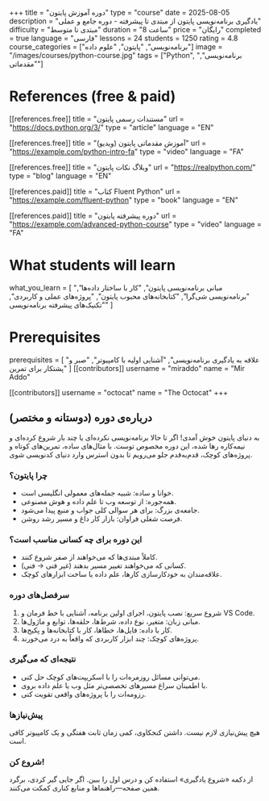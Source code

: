 +++
title = "دوره آموزش پایتون"
type = "course"
date = 2025-08-05
description = "یادگیری برنامه‌نویسی پایتون از مبتدی تا پیشرفته - دوره جامع و عملی"
difficulty = "مبتدی تا متوسط"
duration = "8 ساعت"
price = "رایگان"
completed = true
language = "فارسی"
lessons = 24
students = 1250
rating = 4.8
course_categories = ["برنامه‌نویسی", "پایتون", "علوم داده"]
image = "/images/courses/python-course.jpg"
tags = ["Python", "برنامه‌نویسی", "مقدماتی"]

# References (free & paid)
[[references.free]]
title = "مستندات رسمی پایتون"
url = "https://docs.python.org/3/"
type = "article"
language = "EN"

[[references.free]]
title = "آموزش مقدماتی پایتون (ویدیو)"
url = "https://example.com/python-intro-fa"
type = "video"
language = "FA"

[[references.free]]
title = "وبلاگ نکات پایتون"
url = "https://realpython.com/"
type = "blog"
language = "EN"

[[references.paid]]
title = "کتاب Fluent Python"
url = "https://example.com/fluent-python"
type = "book"
language = "EN"

[[references.paid]]
title = "دوره پیشرفته پایتون"
url = "https://example.com/advanced-python-course"
type = "video"
language = "FA"

# What students will learn
what_you_learn = [
	"مبانی برنامه‌نویسی پایتون",
	"کار با ساختار داده‌ها",
	"برنامه‌نویسی شی‌گرا",
	"کتابخانه‌های محبوب پایتون",
	"پروژه‌های عملی و کاربردی",
	"تکنیک‌های پیشرفته برنامه‌نویسی"
]

# Prerequisites
prerequisites = [
	"علاقه به یادگیری برنامه‌نویسی",
	"آشنایی اولیه با کامپیوتر",
	"صبر و پشتکار برای تمرین"
]
[[contributors]]
username = "miraddo"
name = "Mir Addo"

[[contributors]]
username = "octocat"
name = "The Octocat"
+++

## درباره‌ی دوره (دوستانه و مختصر)

به دنیای پایتون خوش آمدی! اگر تا حالا برنامه‌نویسی نکرده‌ای یا چند بار شروع کرده‌ای و نیمه‌کاره رها شده، این دوره مخصوص توست. با مثال‌های ساده، تمرین‌های کوتاه و پروژه‌های کوچک، قدم‌به‌قدم جلو می‌رویم تا بدون استرس وارد دنیای کدنویسی شوی.

### چرا پایتون؟

- خوانا و ساده: شبیه جمله‌های معمولی انگلیسی است.
- همه‌جوره: از توسعه وب تا علم داده و هوش مصنوعی.
- جامعه‌ی بزرگ: برای هر سوالی کلی جواب و منبع پیدا می‌شود.
- فرصت شغلی فراوان: بازار کار داغ و مسیر رشد روشن.

### این دوره برای چه کسانی مناسب است؟

- کاملاً مبتدی‌ها که می‌خواهند از صفر شروع کنند.
- کسانی که می‌خواهند تغییر مسیر بدهند (غیر فنی → فنی).
- علاقه‌مندان به خودکارسازی کارها، علم داده یا ساخت ابزارهای کوچک.

### سرفصل‌های دوره

1) شروع سریع: نصب پایتون، اجرای اولین برنامه، آشنایی با خط فرمان و VS Code.
2) مبانی زبان: متغیر، نوع داده، شرط‌ها، حلقه‌ها، توابع و ماژول‌ها.
3) کار با داده: فایل‌ها، خطاها، کار با کتابخانه‌ها و پکیج‌ها.
4) پروژه‌های کوچک: چند ابزار کاربردی که واقعاً به درد می‌خورند.

### نتیجه‌ای که می‌گیری

- می‌توانی مسائل روزمره‌ات را با اسکریپت‌های کوچک حل کنی.
- با اطمینان سراغ مسیرهای تخصصی‌تر مثل وب یا علم داده بروی.
- رزومه‌ات را با پروژه‌های واقعی تقویت کنی.

### پیش‌نیازها

هیچ پیش‌نیازی لازم نیست. داشتن کنجکاوی، کمی زمان ثابت هفتگی و یک کامپیوتر کافی است.

### شروع کن!

از دکمه «شروع یادگیری» استفاده کن و درس اول را ببین. اگر جایی گیر کردی، برگرد همین صفحه—راهنماها و منابع کناری کمکت می‌کنند.
